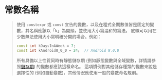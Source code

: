 # 常數名稱

> 使用 `constexpr` 或 `const` 宣告的變數，以及在程式全期數值皆是固定的變數，其名稱應該以「k」為開頭，並使用大小寫混和的寫法。 底線可以用在少數無法使用大小寫明確分開的場合。例如：
> ```c++
> const int kDaysInAWeek = 7;
> const int kAndroid8_0_0 = 24;  // Android 8.0.0
> ```
> 所有具備以上性質同時有靜態儲存期 (例如靜態變數與全域變數，詳情請參照[儲存期](http://en.cppreference.com/w/cpp/language/storage_duration#Storage_duration)) 的變數都應該這樣命名。 這項慣例對其他儲存種類的變數來說是選擇性的 (例如自動變數)，其他情況應使用一般的變數命名規則。
